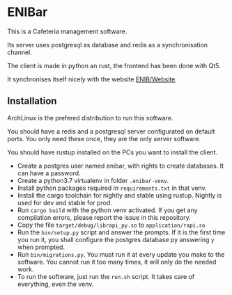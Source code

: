 # ENIBar

This is a Cafeteria management software.

Its server uses postgresql as database and redis as a synchronisation channel.

The client is made in python an rust, the frontend has been done with Qt5.

It synchronises itself nicely with the website [ENIB/Website](https://github.com/ENIB/Website).

## Installation

ArchLinux is the prefered distribution to run this software.

You should have a redis and a postgresql server configurated on default ports.
You only need these once, they are the only server software.

You should have rustup installed on the PCs you want to install the client.

- Create a postgres user named enibar, with rights to create databases. It can have a password.
- Create a python3.7 virtualenv in folder `.enibar-venv`.
- Install python packages required in `requirements.txt` in that venv.
- Install the cargo toolchain for nightly and stable using rustup. Nightly is used for dev and stable for prod.
- Run `cargo build` with the python venv activated. If you get any compilation errors, please report the issue in this repository.
- Copy the file `target/debug/librapi_py.so` to `application/rapi.so`
- Run the `bin/setup.py` script and answer the prompts. If it is the first time you run it, you shall configure the postgres database py answering `y` when prompted.
- Run `bin/migrations.py`. You must run it at every update you make to the software. You cannot run it too many times, it will only do the needed work.
- To run the software, just run the `run.sh` script. It takes care of everything, even the venv.
